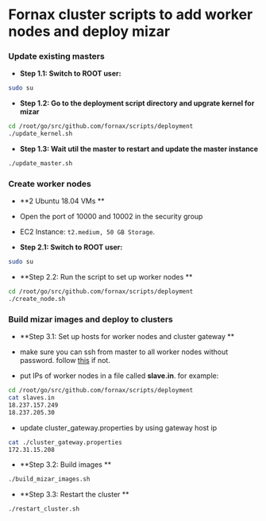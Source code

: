 # Fornax cluster scripts to add worker nodes and deploy mizar


### Update existing masters

- **Step 1.1:  Switch to ROOT user:**

```bash
sudo su
```

- **Step 1.2: Go to the deployment script directory and upgrate kernel for mizar**

```bash
cd /root/go/src/github.com/fornax/scripts/deployment
./update_kernel.sh
```

- **Step 1.3: Wait util the master to restart and update the master instance**

```bash
./update_master.sh
```

### Create worker nodes
-	**2 Ubuntu 18.04 VMs **
-	Open the port of 10000 and 10002 in the security group
-	EC2 Instance: `t2.medium, 50 GB Storage`.

- **Step 2.1:  Switch to ROOT user:**

```bash
sudo su
```

- **Step 2.2: Run the script to set up worker nodes **

```bash
cd /root/go/src/github.com/fornax/scripts/deployment
./create_node.sh
```

### Build mizar images and deploy to clusters

- **Step 3.1: Set up hosts for worker nodes and cluster gateway **

- make sure you can ssh from master to all worker nodes  without password. follow [this](http://www.linuxproblem.org/art_9.html) if not. 
- put IPs of worker nodes in a file called **slave.in**. for example:
```bash
cd /root/go/src/github.com/fornax/scripts/deployment
cat slaves.in
18.237.157.249
18.237.205.30
```
- update cluster_gateway.properties by using gateway host ip
```bash
cat ./cluster_gateway.properties 
172.31.15.208
```

- **Step 3.2: Build images **

```bash
./build_mizar_images.sh
```

- **Step 3.3: Restart the cluster **

```bash
./restart_cluster.sh
```


